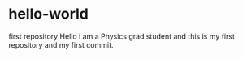 # hello-world
first repository
Hello i am a Physics grad student and this is my first repository and my first commit.
